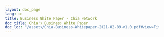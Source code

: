 ```yaml
---
layout: doc_page
lang: en
title: Business White Paper - Chia Network
doc_title: Chia's Business White Paper
doc_loc: "/assets/Chia-Business-Whitepaper-2021-02-09-v1.0.pdf#view=FitH"
---
```



